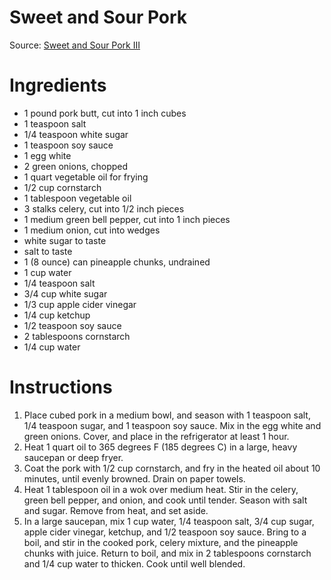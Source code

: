 # Sweet and Sour Pork

Source: [Sweet and Sour Pork III](http://allrecipes.com/recipe/31144/sweet-and-sour-pork-iii/)

# Ingredients
* 1 pound pork butt, cut into 1 inch cubes
* 1 teaspoon salt
* 1/4 teaspoon white sugar
* 1 teaspoon soy sauce
* 1 egg white
* 2 green onions, chopped
* 1 quart vegetable oil for frying
* 1/2 cup cornstarch
* 1 tablespoon vegetable oil
* 3 stalks celery, cut into 1/2 inch pieces
* 1 medium green bell pepper, cut into 1 inch pieces
* 1 medium onion, cut into wedges
* white sugar to taste
* salt to taste
* 1 (8 ounce) can pineapple chunks, undrained
* 1 cup water
* 1/4 teaspoon salt
* 3/4 cup white sugar
* 1/3 cup apple cider vinegar
* 1/4 cup ketchup
* 1/2 teaspoon soy sauce
* 2 tablespoons cornstarch
* 1/4 cup water

# Instructions
1. Place cubed pork in a medium bowl, and season with 1 teaspoon salt, 1/4 teaspoon sugar, and 1 teaspoon soy sauce. Mix in the egg white and green onions. Cover, and place in the refrigerator at least 1 hour.
1. Heat 1 quart oil to 365 degrees F (185 degrees C) in a large, heavy saucepan or deep fryer.
1. Coat the pork with 1/2 cup cornstarch, and fry in the heated oil about 10 minutes, until evenly browned. Drain on paper towels.
1. Heat 1 tablespoon oil in a wok over medium heat. Stir in the celery, green bell pepper, and onion, and cook until tender. Season with salt and sugar. Remove from heat, and set aside.
1. In a large saucepan, mix 1 cup water, 1/4 teaspoon salt, 3/4 cup sugar, apple cider vinegar, ketchup, and 1/2 teaspoon soy sauce. Bring to a boil, and stir in the cooked pork, celery mixture, and the pineapple chunks with juice. Return to boil, and mix in 2 tablespoons cornstarch and 1/4 cup water to thicken. Cook until well blended.
